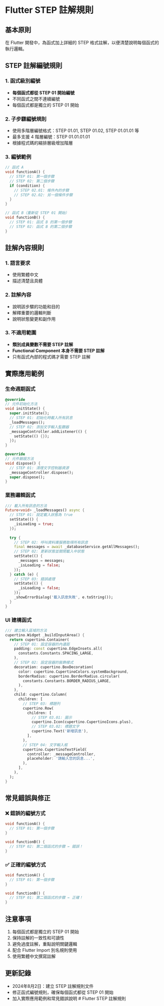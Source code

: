 # Flutter STEP 註解規則

## 基本原則
在 Flutter 開發中，為函式加上詳細的 STEP 格式註解，以便清楚說明每個函式的執行邏輯。

## STEP 註解編號規則

### 1. 函式級別編號
- **每個函式都從 STEP 01 開始編號**
- 不同函式之間不連續編號
- 每個函式都是獨立的 STEP 01 開始

### 2. 子步驟編號規則
- 使用多階層編號格式：STEP 01.01, STEP 01.02, STEP 01.01.01 等
- 最多支援 4 階層編號：STEP 01.01.01.01
- 根據程式碼的縮排層級增加階層

### 3. 編號範例
```dart
// 函式 A
void functionA() {
  // STEP 01: 第一個步驟
  // STEP 02: 第二個步驟
  if (condition) {
    // STEP 02.01: 條件內的步驟
    // STEP 02.02: 另一個條件步驟
  }
}

// 函式 B（重新從 STEP 01 開始）
void functionB() {
  // STEP 01: 函式 B 的第一個步驟
  // STEP 02: 函式 B 的第二個步驟
}
```

## 註解內容規則

### 1. 語言要求
- 使用繁體中文
- 描述清楚且具體

### 2. 註解內容
- 說明該步驟的功能和目的
- 解釋重要的邏輯判斷
- 說明狀態變更和副作用

### 3. 不適用範圍
- **類別成員變數不需要 STEP 註解**
- **Functional Component 本身不需要 STEP 註解**
- 只有函式內部的程式碼才需要 STEP 註解

## 實際應用範例

### 生命週期函式
```dart
@override
// 元件初始化方法
void initState() {
  super.initState();
  // STEP 01: 初始化時載入所有訊息
  _loadMessages();
  // STEP 02: 添加文字輸入監聽器
  _messageController.addListener(() {
    setState(() {});
  });
}

@override
// 元件銷毀方法
void dispose() {
  // STEP 01: 清理文字控制器資源
  _messageController.dispose();
  super.dispose();
}
```

### 業務邏輯函式
```dart
/// 載入所有訊息的方法
Future<void> _loadMessages() async {
  // STEP 01: 設定載入狀態為 true
  setState(() {
    _isLoading = true;
  });
  
  try {
    // STEP 02: 呼叫資料庫服務取得所有訊息
    final messages = await _databaseService.getAllMessages();
    // STEP 02: 更新狀態並關閉載入中狀態
    setState(() {
      _messages = messages;
      _isLoading = false;
    });
  } catch (e) {
    // STEP 03: 錯誤處理
    setState(() {
      _isLoading = false;
    });
    _showErrorDialog('載入訊息失敗', e.toString());
  }
}
```

### UI 建構函式
```dart
/// 建立輸入區域的方法
cupertino.Widget _buildInputArea() {
  return cupertino.Container(
    // STEP 01: 設定容器的內邊距
    padding: const cupertino.EdgeInsets.all(
      constants.Constants.SPACING_LARGE,
    ),
    // STEP 02: 設定容器的裝飾樣式
    decoration: cupertino.BoxDecoration(
      color: cupertino.CupertinoColors.systemBackground,
      borderRadius: cupertino.BorderRadius.circular(
        constants.Constants.BORDER_RADIUS_LARGE,
      ),
    ),
    child: cupertino.Column(
      children: [
        // STEP 03: 標題列
        cupertino.Row(
          children: [
            // STEP 03.01: 圖示
            cupertino.Icon(cupertino.CupertinoIcons.plus),
            // STEP 03.02: 標題文字
            cupertino.Text('新增訊息'),
          ],
        ),
        // STEP 04: 文字輸入框
        cupertino.CupertinoTextField(
          controller: _messageController,
          placeholder: '請輸入您的訊息...',
        ),
      ],
    ),
  );
}
```

## 常見錯誤與修正

### ❌ 錯誤的編號方式
```dart
void functionA() {
  // STEP 01: 第一個步驟
}

void functionB() {
  // STEP 02: 第二個函式的步驟 ← 錯誤！
}
```

### ✅ 正確的編號方式
```dart
void functionA() {
  // STEP 01: 第一個步驟
}

void functionB() {
  // STEP 01: 第二個函式的步驟 ← 正確！
}
```

## 注意事項
1. 每個函式都是獨立的 STEP 01 開始
2. 保持註解的一致性和可讀性
3. 避免過度註解，重點說明關鍵邏輯
4. 配合 Flutter Import 別名規則使用
5. 使用繁體中文撰寫註解

## 更新記錄
- 2024年8月2日：建立 STEP 註解規則文件
- 修正函式編號規則，確保每個函式都從 STEP 01 開始
- 加入實際應用範例和常見錯誤說明 # Flutter STEP 註解規則